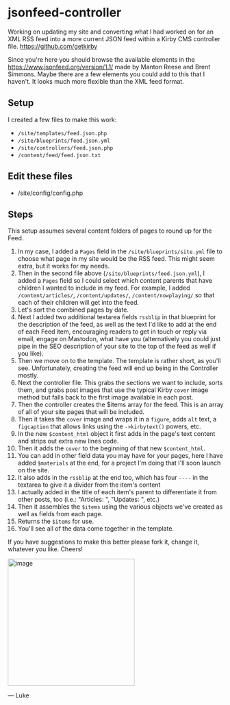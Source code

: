 # jsonfeed-controller
Working on updating my site and converting what I had worked on for an XML RSS feed into a more current JSON feed within a Kirby CMS controller file.
https://github.com/getkirby

Since you're here you should browse the available elements in the  https://www.jsonfeed.org/version/1.1/ made by Manton Reese and Brent Simmons. Maybe there are a few elements you could add to this that I haven't. It looks much more flexible than the XML feed format. 

## Setup
I created a few files to make this work:
- `/site/templates/feed.json.php`
- `/site/blueprints/feed.json.yml`
- `/site/controllers/feed.json.php`
- `/content/feed/feed.json.txt`
  
## Edit these files
- /site/config/config.php

## Steps
This setup assumes several content folders of pages to round up for the Feed. 
1. In my case, I added a `Pages` field in the `/site/blueprints/site.yml`  file to choose what page in my site would be the RSS feed. This might seem extra, but it works for my needs.
2. Then in the second file above (`/site/blueprints/feed.json.yml`), I added a `Pages` field so I could select which content parents that have children I wanted to include in my feed. For example, I added `/content/articles/`, `/content/updates/`, `/content/nowplaying/` so that each of their children will get into the feed.
3. Let's sort the combined pages by date.
4. Next I added two additional textarea fields `rssblip` in that blueprint for the description of the feed, as well as the text I'd like to add at the end of each Feed item, encouraging readers to get in touch or reply via email, engage on Mastodon, what have you (alternatively you could just pipe in the SEO description of your site to the top of the feed as well if you like).
5. Then we move on to the template. The template is rather short, as you'll see. Unfortunately, creating the feed will end up being in the Controller mostly.
6. Next the controller file. This grabs the sections we want to include, sorts them, and grabs post images that use the typical Kirby `cover` image method but falls back to the first image available in each post.
7. Then the controller creates the $items array for the feed. This is an array of all of your site pages that will be included.
8. Then it takes the `cover` image and wraps it in a `figure`, adds `alt` text, a `figcaption` that allows links using the `->kirbytext()` powers, etc.
9. In the new `$content_html` object it first adds in the page's text content and strips out extra new lines code.
10. Then it adds the `cover` to the beginning of that new `$content_html`.
11. You can add in other field data you may have for your pages, here I have added `$materials` at the end, for a project I'm doing that I'll soon launch on the site.
12. It also adds in the `rssblip` at the end too, which has four `----` in the textarea to give it a divider from the item's content
13. I actually added in the title of each item's parent to differentiate it from other posts, too (i.e.: "Articles: ", "Updates: ", etc.)
14. Then it assembles the `$items` using the various objects we've created as well as fields from each page.
15. Returns the `$items` for use.
16. You'll see all of the data come together in the template.

If you have suggestions to make this better please fork it, change it, whatever you like. Cheers!

<img width="296" alt="image" src="https://github.com/luxuryluke/jsonfeed-controller/assets/57873/962cf208-2d94-461a-8632-26f22261b33c">


— Luke


